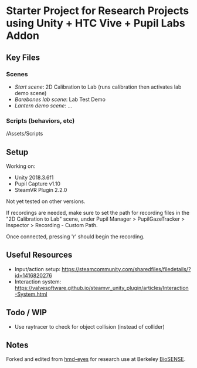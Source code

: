 # Starter Project for Research Projects using Unity + HTC Vive + Pupil Labs Addon

## Key Files

### Scenes

* _Start scene_: 2D Calibration to Lab (runs calibration then activates lab demo scene)
* _Barebones lab scene_: Lab Test Demo
* _Lantern demo scene_: ...

### Scripts (behaviors, etc)

/Assets/Scripts

## Setup

Working on:

* Unity 2018.3.6f1
* Pupil Capture v1.10
* SteamVR Plugin 2.2.0

Not yet tested on other versions.

If recordings are needed, make sure to set the path for recording files in the "2D Calibration to Lab" scene, under Pupil Manager > PupilGazeTracker > Inspector > Recording - Custom Path.

Once connected, pressing 'r' should begin the recording.

## Useful Resources

* Input/action setup: https://steamcommunity.com/sharedfiles/filedetails/?id=1416820276
* Interaction system: https://valvesoftware.github.io/steamvr_unity_plugin/articles/Interaction-System.html

## Todo / WIP

* Use raytracer to check for object collision (instead of collider)

## Notes

Forked and edited from [hmd-eyes](https://github.com/pupil-labs/hmd-eyes) for research use at Berkeley [BioSENSE](http://biosense.berkeley.edu/).